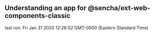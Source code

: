 ## Understanding an app for @sencha/ext-web-components-classic

last run: Fri Jan 31 2020 12:26:52 GMT-0500 (Eastern Standard Time)
